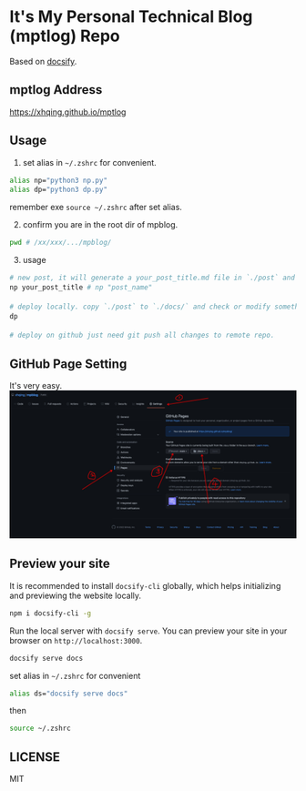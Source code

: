 # It's My Personal Technical Blog (mptlog) Repo
Based on [docsify](https://docsify.js.org/).

## mptlog Address
https://xhqing.github.io/mptlog

## Usage
1. set alias in `~/.zshrc` for convenient.
```bash
alias np="python3 np.py"
alias dp="python3 dp.py"
```
remember exe `source ~/.zshrc` after set alias.

2. confirm you are in the root dir of mpblog.
```bash
pwd # /xx/xxx/.../mpblog/
```

3. usage
```bash
# new post, it will generate a your_post_title.md file in `./post` and open it automatically with typora (I use typora).
np your_post_title # np "post_name"

# deploy locally. copy `./post` to `./docs/` and check or modify something automatically.
dp 

# deploy on github just need git push all changes to remote repo.
```

## GitHub Page Setting
It's very easy.
![img](img/20220128215228.jpg)

## Preview your site
It is recommended to install `docsify-cli` globally, which helps initializing and previewing the website locally.
```bash
npm i docsify-cli -g
```
Run the local server with `docsify serve`. You can preview your site in your browser on `http://localhost:3000`.
```bash
docsify serve docs
```
set alias in `~/.zshrc` for convenient
```bash
alias ds="docsify serve docs"
```
then
```bash
source ~/.zshrc
```

## LICENSE
MIT
